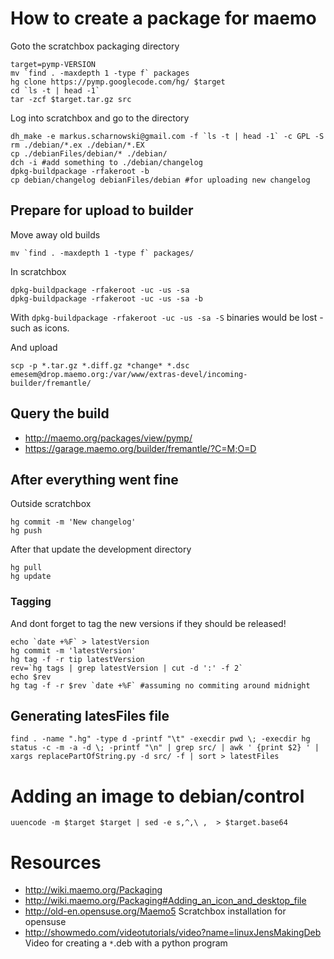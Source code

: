 

# How to create a package for maemo #

Goto the scratchbox packaging directory

```
target=pymp-VERSION
mv `find . -maxdepth 1 -type f` packages
hg clone https://pymp.googlecode.com/hg/ $target
cd `ls -t | head -1`
tar -zcf $target.tar.gz src

```

Log into scratchbox and go to the directory

```
dh_make -e markus.scharnowski@gmail.com -f `ls -t | head -1` -c GPL -S
rm ./debian/*.ex ./debian/*.EX
cp ./debianFiles/debian/* ./debian/
dch -i #add something to ./debian/changelog
dpkg-buildpackage -rfakeroot -b
cp debian/changelog debianFiles/debian #for uploading new changelog

```

## Prepare for upload to builder ##

Move away old builds

```
mv `find . -maxdepth 1 -type f` packages/
```

In scratchbox

```
dpkg-buildpackage -rfakeroot -uc -us -sa
dpkg-buildpackage -rfakeroot -uc -us -sa -b

```

With `dpkg-buildpackage -rfakeroot -uc -us -sa -S` binaries would be lost - such as icons.

And upload

```
scp -p *.tar.gz *.diff.gz *change* *.dsc emesem@drop.maemo.org:/var/www/extras-devel/incoming-builder/fremantle/
```

## Query the build ##

  * http://maemo.org/packages/view/pymp/
  * https://garage.maemo.org/builder/fremantle/?C=M;O=D

## After everything went fine ##

Outside scratchbox

```
hg commit -m 'New changelog'
hg push

```

After that update the development directory

```
hg pull
hg update

```

### Tagging ###

And dont forget to tag the new versions if they should be released!

```
echo `date +%F` > latestVersion
hg commit -m 'latestVersion'
hg tag -f -r tip latestVersion
rev=`hg tags | grep latestVersion | cut -d ':' -f 2`
echo $rev
hg tag -f -r $rev `date +%F` #assuming no commiting around midnight
```

## Generating latesFiles file ##

```
find . -name ".hg" -type d -printf "\t" -execdir pwd \; -execdir hg status -c -m -a -d \; -printf "\n" | grep src/ | awk ' {print $2} ' | xargs replacePartOfString.py -d src/ -f | sort > latestFiles
```
# Adding an image to debian/control #

```
uuencode -m $target $target | sed -e s,^,\ ,  > $target.base64
```

# Resources #

  * http://wiki.maemo.org/Packaging
  * http://wiki.maemo.org/Packaging#Adding_an_icon_and_desktop_file
  * http://old-en.opensuse.org/Maemo5 Scratchbox installation for opensuse
  * http://showmedo.com/videotutorials/video?name=linuxJensMakingDeb Video for creating a `*`.deb with a python program